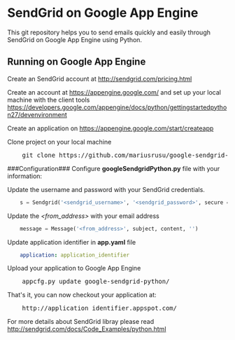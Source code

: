 SendGrid on Google App Engine
======================

This git repository helps you to send emails quickly and easily through SendGrid on Google App Engine using Python.


Running on Google App Engine
----------------------------

Create an SendGrid account at http://sendgrid.com/pricing.html

Create an account at https://appengine.google.com/ and set up your local machine with the client tools https://developers.google.com/appengine/docs/python/gettingstartedpython27/devenvironment

Create an application on https://appengine.google.com/start/createapp

Clone project on your local machine
<pre>
    git clone https://github.com/mariusrusu/google-sendgrid-python.git
</pre>

###Configuration###
Configure <strong>googleSendgridPython.py</strong> file with your information:

Update the username and password with your SendGrid credentials.
```python
    s = Sendgrid('<sendgrid_username>', '<sendgrid_password>', secure = True)
```
Update the *&lt;from_address&gt;* with your email address
```python
    message = Message('<from_address>', subject, content, '')
```

Update application identifier in <strong>app.yaml</strong> file
```yaml
    application: application_identifier
```

Upload your application to Google App Engine
<pre>
    appcfg.py update google-sendgrid-python/
</pre>
That's it, you can now checkout your application at:
<pre>
    http://application_identifier.appspot.com/
</pre>

For more details about SendGrid libray please read http://sendgrid.com/docs/Code_Examples/python.html

